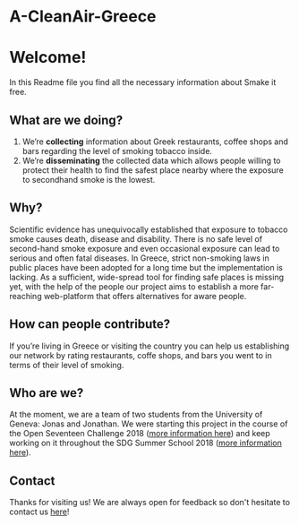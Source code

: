 # A-CleanAir-Greece

# Welcome!
In this Readme file you find all the necessary information about Smake it free.

## What are we doing?  
1.	We’re **collecting** information about Greek restaurants, coffee shops and bars regarding the level of smoking tobacco inside.
2.	We’re **disseminating** the collected data which allows people willing to protect their health to find the safest place nearby where the exposure to secondhand smoke is the lowest.


## Why?
Scientific evidence has unequivocally established that exposure to tobacco smoke causes death, disease and disability. There is no safe level of second-hand smoke exposure and even occasional exposure can lead to serious and often fatal diseases. In Greece, strict non-smoking laws in public places have been adopted for a long time but the implementation is lacking. As a sufficient, wide-spread tool for finding safe places is missing yet, with the help of the people our project aims to establish a more far-reaching web-platform that offers alternatives for aware people.


## How can people contribute?
If you’re living in Greece or visiting the country you can help us establishing our network by rating restaurants, coffe shops, and bars you went to in terms of their level of smoking.  


## Who are we?
At the moment, we are a team of two students from the University of Geneva: Jonas and Jonathan.
We were starting this project in the course of the Open Seventeen Challenge 2018 ([more information here](http://openseventeen.org/)) and keep working on it throughout the SDG Summer School 2018 ([more information here](http://www.gt-initiative.org/en/summer-school-2018.html)).


## Contact
Thanks for visiting us! We are always open for feedback so don't hesitate to contact us [here](Jonas.Kuehl@etu.unige.ch)!

